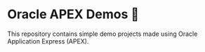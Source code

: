 # Oracle APEX Demos 🐌

This repository contains simple demo projects made using Oracle Application Express (APEX).
